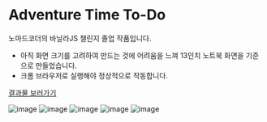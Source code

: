 # Adventure Time To-Do
노마드코더의 바닐라JS 챌린지 졸업 작품입니다.
* 아직 화면 크기를 고려하여 만드는 것에 어려움을 느껴 13인치 노트북 화면을 기준으로 만들었습니다.
* 크롬 브라우저로 실행해야 정상적으로 작동합니다.

[결과물 보러가기](https://jynam17.github.io/AdventureTimeToDo/ "결과물 보러가기")

![image](https://user-images.githubusercontent.com/73823388/132171610-845a6a68-3e24-4c7f-bc7d-5514c0543e27.png)
![image](https://user-images.githubusercontent.com/73823388/132171890-0b72b2e7-17dc-4233-8b7c-30bd3a67d4f3.png)
![image](https://user-images.githubusercontent.com/73823388/132172002-7da9a7c9-6885-463a-b7a8-d105bdbd1739.png)
![image](https://user-images.githubusercontent.com/73823388/132172165-345fe2ba-1ddb-4eb5-8d85-6ed2a3394743.png)
![image](https://user-images.githubusercontent.com/73823388/132172465-6bc1100b-9f72-4d12-a61b-bb6b921af691.png)
